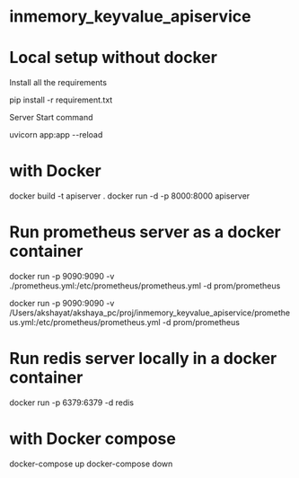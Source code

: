 # inmemory_keyvalue_apiservice

# Local setup without docker

Install all the requirements

pip install -r requirement.txt

Server Start command

uvicorn app:app --reload

# with Docker

docker build -t apiserver .
docker run -d -p 8000:8000 apiserver

# Run prometheus server as a docker container

docker run -p 9090:9090 -v ./prometheus.yml:/etc/prometheus/prometheus.yml -d prom/prometheus

docker run -p 9090:9090 -v /Users/akshayat/akshaya_pc/proj/inmemory_keyvalue_apiservice/prometheus.yml:/etc/prometheus/prometheus.yml -d prom/prometheus

# Run redis server locally in a docker container

docker run -p 6379:6379 -d redis

# with Docker compose

docker-compose up
docker-compose down
